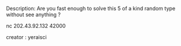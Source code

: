 Description:
Are you fast enough to solve this 5 of a kind random type without see anything ?

nc 202.43.92.132 42000

creator : yeraisci